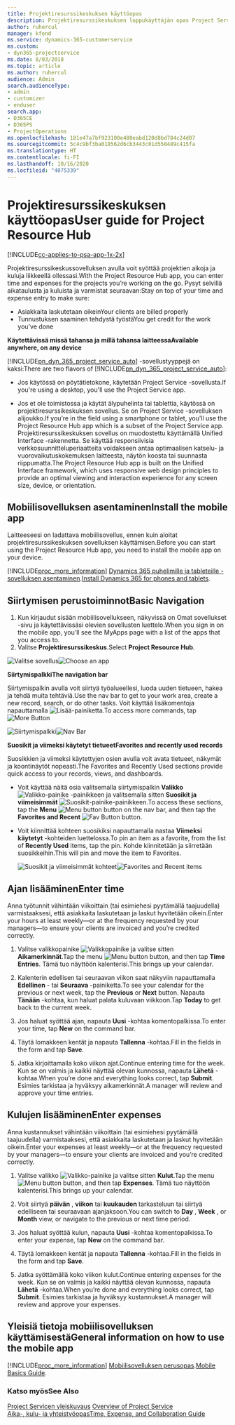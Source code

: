 ```yaml
---
title: Projektiresurssikeskuksen käyttöopas
description: Projektiresurssikeskuksen loppukäyttäjän opas Project Servicessä
author: ruhercul
manager: kfend
ms.service: dynamics-365-customerservice
ms.custom:
- dyn365-projectservice
ms.date: 8/03/2018
ms.topic: article
ms.author: ruhercul
audience: Admin
search.audienceType:
- admin
- customizer
- enduser
search.app:
- D365CE
- D365PS
- ProjectOperations
ms.openlocfilehash: 181e47a7bf923100e480eabd120d8bd784c24d07
ms.sourcegitcommit: 5c4c9bf3ba018562d6cb3443c01d550489c415fa
ms.translationtype: HT
ms.contentlocale: fi-FI
ms.lasthandoff: 10/16/2020
ms.locfileid: "4075339"
---
```

# <a name="user-guide-for-project-resource-hub"></a><span data-ttu-id="ecf8e-103">Projektiresurssikeskuksen käyttöopas</span><span class="sxs-lookup"><span data-stu-id="ecf8e-103">User guide for Project Resource Hub</span></span>

[!INCLUDE[cc-applies-to-psa-app-1x-2x](../includes/cc-applies-to-psa-app-1x-2x.md)]

<span data-ttu-id="ecf8e-104">Projektiresurssikeskussovelluksen avulla voit syöttää projektien aikoja ja kuluja liikkeellä ollessasi.</span><span class="sxs-lookup"><span data-stu-id="ecf8e-104">With the Project Resource Hub app, you can enter time and expenses for the projects you’re working on the go.</span></span> <span data-ttu-id="ecf8e-105">Pysyt selvillä aikataulusta ja kuluista ja varmistat seuraavan:</span><span class="sxs-lookup"><span data-stu-id="ecf8e-105">Stay on top of your time and expense entry to make sure:</span></span>

- <span data-ttu-id="ecf8e-106">Asiakkaita laskutetaan oikein</span><span class="sxs-lookup"><span data-stu-id="ecf8e-106">Your clients are billed properly</span></span>
- <span data-ttu-id="ecf8e-107">Tunnustuksen saaminen tehdystä työstä</span><span class="sxs-lookup"><span data-stu-id="ecf8e-107">You get credit for the work you’ve done</span></span>

<span data-ttu-id="ecf8e-108">**Käytettävissä missä tahansa ja millä tahansa laitteessa**</span><span class="sxs-lookup"><span data-stu-id="ecf8e-108">**Available anywhere, on any device**</span></span>

<span data-ttu-id="ecf8e-109">[!INCLUDE[pn_dyn_365_project_service_auto](../includes/pn-dyn-365-project-service-auto.md)] -sovellustyyppejä on kaksi:</span><span class="sxs-lookup"><span data-stu-id="ecf8e-109">There are two flavors of [!INCLUDE[pn_dyn_365_project_service_auto](../includes/pn-dyn-365-project-service-auto.md)]:</span></span> 

- <span data-ttu-id="ecf8e-110">Jos käytössä on pöytätietokone, käytetään Project Service -sovellusta.</span><span class="sxs-lookup"><span data-stu-id="ecf8e-110">If you're using a desktop, you'll use the Project Service app.</span></span> 

- <span data-ttu-id="ecf8e-111">Jos et ole toimistossa ja käytät älypuhelinta tai tablettia, käytössä on projektiresurssikeskuksen sovellus. Se on Project Service -sovelluksen alijoukko.</span><span class="sxs-lookup"><span data-stu-id="ecf8e-111">If you’re in the field using a smartphone or tablet, you’ll use the Project Resource Hub app which is a subset of the Project Service  app.</span></span> <span data-ttu-id="ecf8e-112">Projektiresurssikeskuksen sovellus on muodostettu käyttämällä Unified Interface -rakennetta. Se käyttää responsiivisia verkkosuunnitteluperiaatteita voidakseen antaa optimaalisen katselu- ja vuorovaikutuskokemuksen laitteesta, näytön koosta tai suunnasta riippumatta.</span><span class="sxs-lookup"><span data-stu-id="ecf8e-112">The Project Resource Hub app is built on the Unified Interface framework, which uses responsive web design principles to provide an optimal viewing and interaction experience for any screen size, device, or orientation.</span></span> 


## <a name="install-the-mobile-app"></a><span data-ttu-id="ecf8e-113">Mobiilisovelluksen asentaminen</span><span class="sxs-lookup"><span data-stu-id="ecf8e-113">Install the mobile app</span></span>
<span data-ttu-id="ecf8e-114">Laitteeseesi on ladattava mobiilisovellus, ennen kuin aloitat projektiresurssikeskuksen sovelluksen käyttämisen.</span><span class="sxs-lookup"><span data-stu-id="ecf8e-114">Before you can start using the Project Resource Hub app, you need to install the mobile app on your device.</span></span> 

[!INCLUDE[proc_more_information](../includes/proc-more-information.md)] <span data-ttu-id="ecf8e-115">[Dynamics 365 puhelimille ja tableteille -sovelluksen asentaminen](https://docs.microsoft.com/dynamics365/mobile-app/install-dynamics-365-for-phones-and-tablets).</span><span class="sxs-lookup"><span data-stu-id="ecf8e-115">[Install Dynamics 365 for phones and tablets](https://docs.microsoft.com/dynamics365/mobile-app/install-dynamics-365-for-phones-and-tablets).</span></span>

## <a name="basic-navigation"></a><span data-ttu-id="ecf8e-116">Siirtymisen perustoiminnot</span><span class="sxs-lookup"><span data-stu-id="ecf8e-116">Basic Navigation</span></span>
1.  <span data-ttu-id="ecf8e-117">Kun kirjaudut sisään mobiilisovellukseen, näkyvissä on Omat sovellukset -sivu ja käytettävissäsi olevien sovellusten luettelo.</span><span class="sxs-lookup"><span data-stu-id="ecf8e-117">When you sign in on the mobile app, you’ll see the MyApps page with a list of the apps that you access to.</span></span> 
2.  <span data-ttu-id="ecf8e-118">Valitse **Projektiresurssikeskus**.</span><span class="sxs-lookup"><span data-stu-id="ecf8e-118">Select **Project Resource Hub**.</span></span>

<span data-ttu-id="ecf8e-119">![Valitse sovellus](media/chooseApp_1.png "Valitse sovellus")</span><span class="sxs-lookup"><span data-stu-id="ecf8e-119">![Choose an app](media/chooseApp_1.png "Choose an app")</span></span>

<span data-ttu-id="ecf8e-120">**Siirtymispalkki**</span><span class="sxs-lookup"><span data-stu-id="ecf8e-120">**The navigation bar**</span></span>

<span data-ttu-id="ecf8e-121">Siirtymispalkin avulla voit siirtyä työalueellesi, luoda uuden tietueen, hakea ja tehdä muita tehtäviä.</span><span class="sxs-lookup"><span data-stu-id="ecf8e-121">Use the nav bar to get to your work area, create a new record, search, or do other tasks.</span></span> <span data-ttu-id="ecf8e-122">Voit käyttää lisäkomentoja napauttamalla ![Lisää-painiketta](media/MoreButton.png "Lisää-painike").</span><span class="sxs-lookup"><span data-stu-id="ecf8e-122">To access more commands, tap ![More Button](media/MoreButton.png "More Button")</span></span>

<span data-ttu-id="ecf8e-123">![Siirtymispalkki](media/NavBar_2.png "Siirtymispalkki")</span><span class="sxs-lookup"><span data-stu-id="ecf8e-123">![Nav Bar](media/NavBar_2.png "Nav Bar")</span></span>

<span data-ttu-id="ecf8e-124">**Suosikit ja viimeksi käytetyt tietueet**</span><span class="sxs-lookup"><span data-stu-id="ecf8e-124">**Favorites and recently used records**</span></span>

<span data-ttu-id="ecf8e-125">Suosikkien ja viimeksi käytettyjen osien avulla voit avata tietueet, näkymät ja koontinäytöt nopeasti.</span><span class="sxs-lookup"><span data-stu-id="ecf8e-125">The Favorites and Recently Used sections provide quick access to your records, views, and dashboards.</span></span> 

- <span data-ttu-id="ecf8e-126">Voit käyttää näitä osia valitsemalla siirtymispalkin **Valikko** ![Valikko-painike](media/MenuButton.png "Valikkopainike") -painikkeen ja valitsemalla sitten **Suosikit ja viimeisimmät** ![Suosikit-painike](media/FavButton.png "Suosikkipainike")-painikkeen.</span><span class="sxs-lookup"><span data-stu-id="ecf8e-126">To access these sections, tap the **Menu** ![Menu button](media/MenuButton.png "Menu button") button on the nav bar, and then tap the **Favorites and Recent** ![Fav Button](media/FavButton.png "Fav Button") button.</span></span>

- <span data-ttu-id="ecf8e-127">Voit kiinnittää kohteen suosikiksi napauttamalla nastaa **Viimeksi käytetyt** -kohteiden luettelossa.</span><span class="sxs-lookup"><span data-stu-id="ecf8e-127">To pin an item as a favorite, from the list of **Recently Used** items, tap the pin.</span></span> <span data-ttu-id="ecf8e-128">Kohde kiinnitetään ja siirretään suosikkeihin.</span><span class="sxs-lookup"><span data-stu-id="ecf8e-128">This will pin and move the item to Favorites.</span></span>

  <span data-ttu-id="ecf8e-129">![Suosikit ja viimeisimmät kohteet](media/Favs_3.png "Suosikit ja viimeisimmät kohteet")</span><span class="sxs-lookup"><span data-stu-id="ecf8e-129">![Favorites and Recent items](media/Favs_3.png "Favorites and Recent items")</span></span>
 
## <a name="enter-time"></a><span data-ttu-id="ecf8e-130">Ajan lisääminen</span><span class="sxs-lookup"><span data-stu-id="ecf8e-130">Enter time</span></span>
<span data-ttu-id="ecf8e-131">Anna työtunnit vähintään viikoittain (tai esimiehesi pyytämällä taajuudella) varmistaaksesi, että asiakkaita laskutetaan ja laskut hyvitetään oikein.</span><span class="sxs-lookup"><span data-stu-id="ecf8e-131">Enter your hours at least weekly—or at the frequency requested by your managers—to ensure your clients are invoiced and you’re credited correctly.</span></span>

1. <span data-ttu-id="ecf8e-132">Valitse valikkopainike ![Valikkopainike](media/MenuButton.png "Valikkopainike") ja valitse sitten **Aikamerkinnät**.</span><span class="sxs-lookup"><span data-stu-id="ecf8e-132">Tap the menu ![Menu button](media/MenuButton.png "Menu button") button, and then tap **Time Entries**.</span></span> <span data-ttu-id="ecf8e-133">Tämä tuo näyttöön kalenterisi.</span><span class="sxs-lookup"><span data-stu-id="ecf8e-133">This brings up your calendar.</span></span>

2. <span data-ttu-id="ecf8e-134">Kalenterin edellisen tai seuraavan viikon saat näkyviin napauttamalla **Edellinen** - tai **Seuraava** -painiketta.</span><span class="sxs-lookup"><span data-stu-id="ecf8e-134">To see your calendar for the previous or next week, tap the **Previous** or **Next** button.</span></span> <span data-ttu-id="ecf8e-135">Napauta **Tänään** -kohtaa, kun haluat palata kuluvaan viikkoon.</span><span class="sxs-lookup"><span data-stu-id="ecf8e-135">Tap **Today** to get back to the current week.</span></span>

3. <span data-ttu-id="ecf8e-136">Jos haluat syöttää ajan, napauta **Uusi** -kohtaa komentopalkissa.</span><span class="sxs-lookup"><span data-stu-id="ecf8e-136">To enter your time, tap **New** on the command bar.</span></span> 

4. <span data-ttu-id="ecf8e-137">Täytä lomakkeen kentät ja napauta **Tallenna** -kohtaa.</span><span class="sxs-lookup"><span data-stu-id="ecf8e-137">Fill in the fields in the form and tap **Save**.</span></span>

5. <span data-ttu-id="ecf8e-138">Jatka kirjoittamalla koko viikon ajat.</span><span class="sxs-lookup"><span data-stu-id="ecf8e-138">Continue entering time for the week.</span></span> <span data-ttu-id="ecf8e-139">Kun se on valmis ja kaikki näyttää olevan kunnossa, napauta **Lähetä** -kohtaa.</span><span class="sxs-lookup"><span data-stu-id="ecf8e-139">When you’re done and everything looks correct, tap **Submit**.</span></span> <span data-ttu-id="ecf8e-140">Esimies tarkistaa ja hyväksyy aikamerkinnät.</span><span class="sxs-lookup"><span data-stu-id="ecf8e-140">A manager will review and approve your time entries.</span></span>

## <a name="enter-expenses"></a><span data-ttu-id="ecf8e-141">Kulujen lisääminen</span><span class="sxs-lookup"><span data-stu-id="ecf8e-141">Enter expenses</span></span> 
<span data-ttu-id="ecf8e-142">Anna kustannukset vähintään viikoittain (tai esimiehesi pyytämällä taajuudella) varmistaaksesi, että asiakkaita laskutetaan ja laskut hyvitetään oikein.</span><span class="sxs-lookup"><span data-stu-id="ecf8e-142">Enter your expenses at least weekly—or at the frequency requested by your managers—to ensure your clients are invoiced and you’re credited correctly.</span></span>

1. <span data-ttu-id="ecf8e-143">Valitse valikko ![Valikko-painike](media/MenuButton.png "Valikkopainike") ja valitse sitten **Kulut**.</span><span class="sxs-lookup"><span data-stu-id="ecf8e-143">Tap the menu ![Menu button](media/MenuButton.png "Menu button") button, and then tap **Expenses**.</span></span> <span data-ttu-id="ecf8e-144">Tämä tuo näyttöön kalenterisi.</span><span class="sxs-lookup"><span data-stu-id="ecf8e-144">This brings up your calendar.</span></span>

2. <span data-ttu-id="ecf8e-145">Voit siirtyä **päivän** , **viikon** tai **kuukauden** tarkasteluun tai siirtyä edelliseen tai seuraavaan ajanjaksoon.</span><span class="sxs-lookup"><span data-stu-id="ecf8e-145">You can switch to **Day** , **Week** , or **Month** view, or navigate to the previous or next time period.</span></span> 

3. <span data-ttu-id="ecf8e-146">Jos haluat syöttää kulun, napauta **Uusi** -kohtaa komentopalkissa.</span><span class="sxs-lookup"><span data-stu-id="ecf8e-146">To enter your expense, tap **New** on the command bar.</span></span> 

4. <span data-ttu-id="ecf8e-147">Täytä lomakkeen kentät ja napauta **Tallenna** -kohtaa.</span><span class="sxs-lookup"><span data-stu-id="ecf8e-147">Fill in the fields in the form and tap **Save**.</span></span>

5. <span data-ttu-id="ecf8e-148">Jatka syöttämällä koko viikon kulut.</span><span class="sxs-lookup"><span data-stu-id="ecf8e-148">Continue entering expenses for the week.</span></span> <span data-ttu-id="ecf8e-149">Kun se on valmis ja kaikki näyttää olevan kunnossa, napauta **Lähetä** -kohtaa.</span><span class="sxs-lookup"><span data-stu-id="ecf8e-149">When you’re done and everything looks correct, tap **Submit**.</span></span> <span data-ttu-id="ecf8e-150">Esimies tarkistaa ja hyväksyy kustannukset.</span><span class="sxs-lookup"><span data-stu-id="ecf8e-150">A manager will review and approve your expenses.</span></span>

## <a name="general-information-on-how-to-use-the-mobile-app"></a><span data-ttu-id="ecf8e-151">Yleisiä tietoja mobiilisovelluksen käyttämisestä</span><span class="sxs-lookup"><span data-stu-id="ecf8e-151">General information on how to use the mobile app</span></span> 
[!INCLUDE[proc_more_information](../includes/proc-more-information.md)] <span data-ttu-id="ecf8e-152">[Mobiilisovelluksen perusopas](https://docs.microsoft.com/dynamics365/mobile-app/dynamics-365-phones-tablets-users-guide).</span><span class="sxs-lookup"><span data-stu-id="ecf8e-152">[Mobile Basics Guide](https://docs.microsoft.com/dynamics365/mobile-app/dynamics-365-phones-tablets-users-guide).</span></span>

### <a name="see-also"></a><span data-ttu-id="ecf8e-153">Katso myös</span><span class="sxs-lookup"><span data-stu-id="ecf8e-153">See Also</span></span>  
 <span data-ttu-id="ecf8e-154">[Project Servicen yleiskuvaus](../psa/overview.md) </span><span class="sxs-lookup"><span data-stu-id="ecf8e-154">[Overview of Project Service](../psa/overview.md) </span></span>  
 [<span data-ttu-id="ecf8e-155">Aika-, kulu- ja yhteistyöopas</span><span class="sxs-lookup"><span data-stu-id="ecf8e-155">Time, Expense, and Collaboration Guide</span></span>](../psa/time-expense-collaboration-guide.md)   
 
